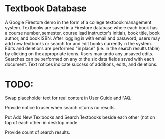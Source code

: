 # Textbook Database

A Google Firestore demo in the form of a college textbook management system. Textbooks are saved in a Firestore database where each book has a course number, semester, course lead instructor's initials, book title, book author, and book ISBN. After logging in with email and password, users may add new textbooks or search for and edit books currently in the system. Edits and deletions are performed "in place" (i.e. in the search results table) by clicking on the appropriate icons. Users may undo any unsaved edits. Searches can be performed on any of the six data fields saved with each document. Text notices indicate success of additions, edits, and deletions.

# TODO:

Swap placeholder text for real content in User Guide and FAQ.

Provide notice to user when search returns no results.

Put Add New Textbooks and Search Textbooks beside each other (not on top of each other) in desktop mode.

Provide count of search results.

